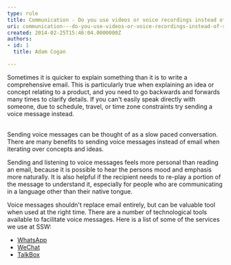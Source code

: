 ```yaml
---
type: rule
title: Communication - Do you use videos or voice recordings instead of sending long emails?
uri: communication---do-you-use-videos-or-voice-recordings-instead-of-sending-long-emails
created: 2014-02-25T15:46:04.0000000Z
authors:
- id: 1
  title: Adam Cogan

---
```




<span class='intro'> Sometimes it is quicker to explain something than it is to write a comprehensive email. This is particularly true when explaining an idea or concept relating to a product, and you need to go backwards and forwards many times to clarify details. If you can't easily speak directly with someone, due to schedule, travel, or time zone constraints try sending a voice message instead. </span>

<p>
   <br>​Sending voice messages can be thought of as a slow paced conversation. There are many benefits to sending voice messages instead of email when iterating over concepts and ideas.</p><p>Sending and listening to voice messages feels more personal than reading an email, because it is possible to hear the persons mood and emphasis more naturally.&#160;It is also helpful if the recipient needs to re-play a portion of the message to understand it, especially for people who are communicating in a language other than their native tongue.</p><p>Voice messages shouldn't replace email entirely, but can be valuable tool when used at the right time. There are a number of technological tools available to facilitate voice messages. Here is a list of some of the services we use at SSW&#58;</p><ul><li>
      <a href="http&#58;//www.whatsapp.com/">WhatsApp</a> 
      <img title="You are now leaving SSW" src="/_LAYOUTS/15/Images/SSW/external.gif" alt="" /></li><li>
      <a href="http&#58;//www.wechat.com/">WeChat</a> 
      <img title="You are now leaving SSW" src="/_LAYOUTS/15/Images/SSW/external.gif" alt="" /></li><li>
      <a href="http&#58;//talkboxapp.com/">TalkBox</a> 
      <img title="You are now leaving SSW" src="/_LAYOUTS/15/Images/SSW/external.gif" alt="" /></li></ul>


